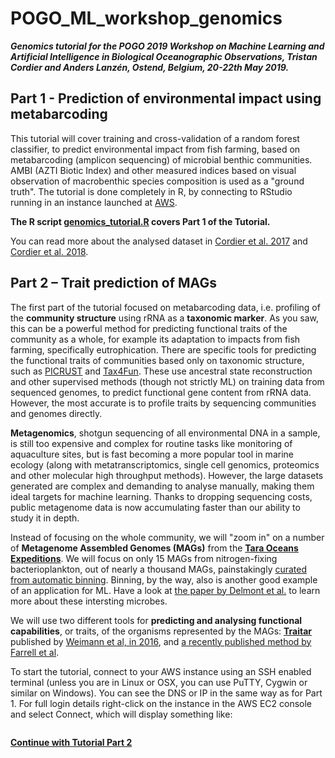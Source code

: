 # POGO_ML_workshop_genomics

***Genomics tutorial for the POGO 2019 Workshop on Machine Learning and Artificial Intelligence in Biological Oceanographic Observations, Tristan Cordier and Anders Lanzén, Ostend, Belgium, 20-22th May 2019.***


## Part 1 - Prediction of environmental impact using metabarcoding

This tutorial will cover training and cross-validation of a random forest classifier, to predict environmental impact from fish farming, based on metabarcoding (amplicon sequencing) of microbial benthic communities. AMBI (AZTI Biotic Index) and other measured indices based on visual observation of macrobenthic species composition is used as a "ground truth". The tutorial is done completely in R, by connecting to RStudio running in an instance launched at [AWS](https://eu-west-3.console.aws.amazon.com/ec2).

__The R script [genomics_tutorial.R](genomics_tutorial.R) covers Part 1 of the Tutorial.__

You can read more about the analysed dataset in [Cordier et al. 2017](dx.doi.org/10.1021/acs.est.7b01518) and [Cordier et al. 2018](https://onlinelibrary.wiley.com/doi/abs/10.1111/1755-0998.12926).


## Part 2 – Trait prediction of MAGs

The first part of the tutorial focused on metabarcoding data, i.e. profiling of the __community structure__ using rRNA as a __taxonomic marker__. As you saw, this can be a powerful method for predicting functional traits of the community as a whole, for example its adaptation to impacts from fish farming, specifically eutrophication. There are specific tools for predicting the functional traits of communities based only on taxonomic structure, such as [PICRUST](https://picrust.github.io/picrust/) and [Tax4Fun](http://tax4fun.gobics.de/). These use ancestral state reconstruction and other supervised methods (though not strictly ML) on training data from sequenced genomes, to predict functional gene content from rRNA data. However, the most accurate is to profile traits by sequencing communities and genomes directly.

__Metagenomics__,  shotgun sequencing of all environmental DNA in a sample, is still too expensive and complex for routine tasks like monitoring of aquaculture sites, but is fast becoming a more popular tool in marine ecology (along with metatranscriptomics, single cell genomics, proteomics and other molecular high throughput methods). However, the large datasets generated are complex and demanding to analyse manually, making them ideal targets for machine learning. Thanks to dropping sequencing costs, public metagenome data is now accumulating faster than our ability to study it in depth.

Instead of focusing on the whole community, we will "zoom in" on a number of __Metagenome Assembled Genomes (MAGs)__ from the [__Tara Oceans Expeditions__](http://oceans.taraexpeditions.org). We will focus on only 15 MAGs from nitrogen-fixing bacterioplankton, out of nearly a thousand MAGs, painstakingly [curated from automatic binning](http://merenlab.org/data/tara-oceans-mags/). Binning, by the way, also is another good example of an application for ML. Have a look at [the paper by Delmont et al.](dx.doi.org/10.1038/s41564-018-0176-9) to learn more about these intersting microbes. 

We will use two different tools for __predicting and analysing functional capabilities__, or traits, of the organisms represented by the MAGs:  __[Traitar](https://github.com/hzi-bifo/traitar/blob/master/INSTALL.md)__ published by [Weimann et al, in 2016](https://msystems.asm.org/content/1/6/e00101-16), and [a recently published method by Farrell et al](https://www.biorxiv.org/content/10.1101/307157v1).

To start the tutorial, connect to your AWS instance using an SSH enabled terminal (unless you are in Linux or OSX, you can use PuTTY, Cygwin or similar on Windows). You can see the DNS or IP in the same way as for Part 1. For full login details right-click on the instance in the AWS EC2 console and select Connect, which will display something like:

```ssh -i my_aws_key.pem ubuntu@ec2-35-181-51-240.eu-west-3.compute.amazonaws.com
```

__[Continue with Tutorial Part 2](Part2.md)__


